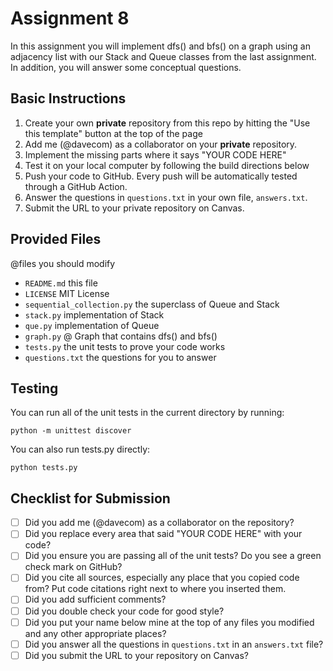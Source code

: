 # Assignment 8

In this assignment you will implement dfs() and bfs() on a graph using an adjacency list with our Stack and Queue classes from the last assignment. In addition, you will answer some conceptual questions.

## Basic Instructions

1. Create your own **private** repository from this repo by hitting the "Use this template" button at the top of the page
2. Add me (@davecom) as a collaborator on your **private** repository.
3. Implement the missing parts where it says "YOUR CODE HERE"
4. Test it on your local computer by following the build directions below
5. Push your code to GitHub. Every push will be automatically tested through a GitHub Action.
6. Answer the questions in `questions.txt` in your own file, `answers.txt`.
7. Submit the URL to your private repository on Canvas.

## Provided Files

@files you should modify

- `README.md` this file
- `LICENSE` MIT License
- `sequential_collection.py` the superclass of Queue and Stack
- `stack.py` implementation of Stack
- `que.py` implementation of Queue
- `graph.py` @ Graph that contains dfs() and bfs()
- `tests.py` the unit tests to prove your code works
- `questions.txt` the questions for you to answer

## Testing

You can run all of the unit tests in the current directory by running:

```
python -m unittest discover
```

You can also run tests.py directly:

```
python tests.py
```

## Checklist for Submission

- [ ] Did you add me (@davecom) as a collaborator on the repository?
- [ ] Did you replace every area that said "YOUR CODE HERE" with your code?
- [ ] Did you ensure you are passing all of the unit tests? Do you see a green check mark on GitHub?
- [ ] Did you cite all sources, especially any place that you copied code from? Put code citations right next to where you inserted them.
- [ ] Did you add sufficient comments?
- [ ] Did you double check your code for good style?
- [ ] Did you put your name below mine at the top of any files you modified and any other appropriate places?
- [ ] Did you answer all the questions in `questions.txt` in an `answers.txt` file?
- [ ] Did you submit the URL to your repository on Canvas?